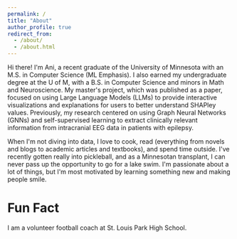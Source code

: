 ```yaml
---
permalink: /
title: "About"
author_profile: true
redirect_from: 
  - /about/
  - /about.html
---
```


Hi there! I'm Ani, a recent graduate of the University of Minnesota with an M.S. in Computer Science (ML Emphasis). I also earned my undergraduate degree at the U of M, with a B.S. in Computer Science and minors in Math and Neuroscience. My master's project, which was published as a paper, focused on using Large Language Models (LLMs) to provide interactive visualizations and explanations for users to better understand SHAPley values. Previously, my research centered on using Graph Neural Networks (GNNs) and self-supervised learning to extract clinically relevant information from intracranial EEG data in patients with epilepsy.

When I'm not diving into data, I love to cook, read (everything from novels and blogs to academic articles and textbooks), and spend time outside. I've recently gotten really into pickleball, and as a Minnesotan transplant, I can never pass up the opportunity to go for a lake swim. I'm passionate about a lot of things, but I'm most motivated by learning something new and making people smile.


Fun Fact
======
I am a volunteer football coach at St. Louis Park High School.